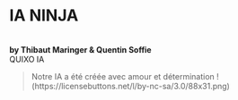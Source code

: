 # IA NINJA 
<br/>**by Thibaut Maringer & Quentin Soffie**
<br/>QUIXO IA 
<blockquote>Notre IA a été créée avec amour et détermination
!(https://licensebuttons.net/l/by-nc-sa/3.0/88x31.png)